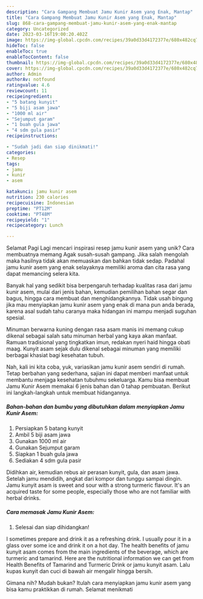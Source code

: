 ```yaml
---
description: "Cara Gampang Membuat Jamu Kunir Asem yang Enak, Mantap"
title: "Cara Gampang Membuat Jamu Kunir Asem yang Enak, Mantap"
slug: 868-cara-gampang-membuat-jamu-kunir-asem-yang-enak-mantap
category: Uncategorized
date: 2023-03-16T19:00:20.402Z
image: https://img-global.cpcdn.com/recipes/39a0d33d4172377e/680x482cq70/jamu-kunir-asem-foto-resep-utama.jpg
hideToc: false
enableToc: true
enableTocContent: false
thumbnail: https://img-global.cpcdn.com/recipes/39a0d33d4172377e/680x482cq70/jamu-kunir-asem-foto-resep-utama.jpg
cover: https://img-global.cpcdn.com/recipes/39a0d33d4172377e/680x482cq70/jamu-kunir-asem-foto-resep-utama.jpg
author: Admin
authorAv: notfound
ratingvalue: 4.6
reviewcount: 11
recipeingredient:
- "5 batang kunyit"
- "5 biji asam jawa"
- "1000 ml air"
- "Sejumput garam"
- "1 buah gula jawa"
- "4 sdm gula pasir"
recipeinstructions:

- "Sudah jadi dan siap dinikmati!"
categories:
- Resep
tags:
- jamu
- kunir
- asem

katakunci: jamu kunir asem 
nutrition: 230 calories
recipecuisine: Indonesian
preptime: "PT12M"
cooktime: "PT48M"
recipeyield: "1"
recipecategory: Lunch

---
```



Selamat Pagi Lagi mencari inspirasi resep jamu kunir asem yang unik? Cara membuatnya memang Agak susah-susah gampang. Jika salah mengolah maka hasilnya tidak akan memuaskan dan bahkan tidak sedap. Padahal jamu kunir asem yang enak selayaknya memiliki aroma dan cita rasa yang dapat memancing selera kita.


Banyak hal yang sedikit bisa berpengaruh terhadap kualitas rasa dari jamu kunir asem, mulai dari jenis bahan, kemudian pemilihan bahan segar dan bagus, hingga cara membuat dan menghidangkannya. Tidak usah bingung jika mau menyiapkan jamu kunir asem yang enak di mana pun anda berada, karena asal sudah tahu caranya maka hidangan ini mampu menjadi suguhan spesial.

Minuman berwarna kuning dengan rasa asam manis ini memang cukup dikenal sebagai salah satu minuman herbal yang kaya akan manfaat. Ramuan tradisional yang tingkatkan imun, redakan nyeri haid hingga obati maag. Kunyit asam sejak dulu dikenal sebagai minuman yang memiliki berbagai khasiat bagi kesehatan tubuh.


Nah, kali ini kita coba, yuk, variasikan jamu kunir asem sendiri di rumah. Tetap berbahan yang sederhana, sajian ini dapat memberi manfaat untuk membantu menjaga kesehatan tubuhmu sekeluarga. Kamu bisa membuat Jamu Kunir Asem memakai 6 jenis bahan dan 0 tahap pembuatan. Berikut ini langkah-langkah untuk membuat hidangannya.

<!--inarticleads1-->

##### Bahan-bahan dan bumbu yang dibutuhkan dalam menyiapkan Jamu Kunir Asem:

1. Persiapkan 5 batang kunyit
1. Ambil 5 biji asam jawa
1. Gunakan 1000 ml air
1. Gunakan Sejumput garam
1. Siapkan 1 buah gula jawa
1. Sediakan 4 sdm gula pasir


Didihkan air, kemudian rebus air perasan kunyit, gula, dan asam jawa. Setelah jamu mendidih, angkat dari kompor dan tunggu sampai dingin. Jamu kunyit asam is sweet and sour with a strong turmeric flavour. It&#39;s an acquired taste for some people, especially those who are not familiar with herbal drinks. 

<!--inarticleads2-->

##### Cara memasak Jamu Kunir Asem:


1. Selesai dan siap dihidangkan!

I sometimes prepare and drink it as a refreshing drink. I usually pour it in a glass over some ice and drink it on a hot day. The health benefits of jamu kunyit asam comes from the main ingredients of the beverage, which are turmeric and tamarind. Here are the nutritional information we can get from Health Benefits of Tamarind and Turmeric Drink or jamu kunyit asam. Lalu kupas kunyit dan cuci di bawah air mengalir hingga bersih. 

Gimana nih? Mudah bukan? Itulah cara menyiapkan jamu kunir asem yang bisa kamu praktikkan di rumah. Selamat menikmati
